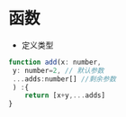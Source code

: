 # 函数
- 定义类型
```js
function add(x: number,
 y: number=2, // 默认参数
 ...adds:number[] //剩余参数
 ) :{
    return [x+y,...adds]
}
```